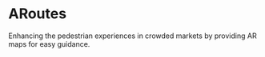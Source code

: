 # ARoutes
Enhancing the pedestrian experiences in crowded markets by providing AR maps for easy guidance.
